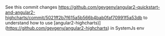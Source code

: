 See this commit changes https://github.com/gevgeny/angular2-quickstart-and-angular2-highcharts/commit/5021ff2b7f615a5b566b4bab0faf70991f5a53db to understand how to use [angular2-highcharts)] (https://github.com/gevgeny/angular2-highcharts) in SystemJs env
